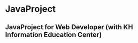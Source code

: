 # JavaProject

<h2 style color="red">JavaProject for Web Developer (with KH Information Education Center)</h2>
